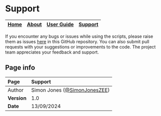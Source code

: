 # Support

| [Home](README.md) | [About](about.md) | [User Guide](user.md) | [Support](support.md) | 
| --- | --- | --- | --- |

If you encounter any bugs or issues while using the scripts, please raise them as issues [here](https://github.com/SimonJonesZEE/MicrosoftTeamsPhone-SoftwareUpdater/issues) in this GitHub repository. You can also submit pull requests with your suggestions or improvements to the code. The project team appreciates your feedback and support. 

## Page info

| Page | Support |
| :--- | :--- |
| Author | Simon Jones ([@SimonJonesZEE](https://github.com/SimonJonesZEE)) |
| **Version** | 1.0 |
| **Date** | 13/09/2024 |
